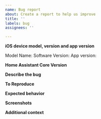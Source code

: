 ```yaml
---
name: Bug report
about: Create a report to help us improve
title: ''
labels: bug
assignees: ''

---
```

<!-- Please READ THIS FIRST
If your issue relates to something not looking right on Home Assistant within the Companion App, please check if the error is present in Safari on iOS too. If the issue is also seen in Safari, please open an issue on the frontend repo (https://github.com/home-assistant/frontend/issues/new?labels=bug&template=BUG_REPORT.md) instead -->

**iOS device model, version and app version**
<!-- Please include your device 'Model Name' and 'Software Version' as listed in iOS Settings>General>About. Please also give the app version listed beneath "Home Assistant Companion" in the App Configuration>About menu within the app, please include the number in brackets -->

Model Name: 
Software Version: 
App version: 

**Home Assistant Core Version**
<!-- Please give the version number of Home Assistant Core you are running -->

**Describe the bug**

**To Reproduce**

**Expected behavior**

**Screenshots**
<!-- If applicable, add screenshots to help explain your problem. -->

**Additional context**
<!--Add any other context about the problem here.-->
